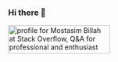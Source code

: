 ### Hi there 👋
<a href="https://stackoverflow.com/users/4988783/mostasim-billah"><img src="https://stackoverflow.com/users/flair/4988783.png" width="208" height="58" alt="profile for Mostasim Billah at Stack Overflow, Q&amp;A for professional and enthusiast programmers" title="profile for Mostasim Billah at Stack Overflow, Q&amp;A for professional and enthusiast programmers"></a>
<!--
**mostasim/mostasim** is a ✨ _special_ ✨ repository because its `README.md` (this file) appears on your GitHub profile.

Here are some ideas to get you started:

- 🔭 I’m currently working on ...
- 🌱 I’m currently learning ...
- 👯 I’m looking to collaborate on ...
- 🤔 I’m looking for help with ...
- 💬 Ask me about ...
- 📫 How to reach me: ...
- 😄 Pronouns: ...
- ⚡ Fun fact: ...
-->
